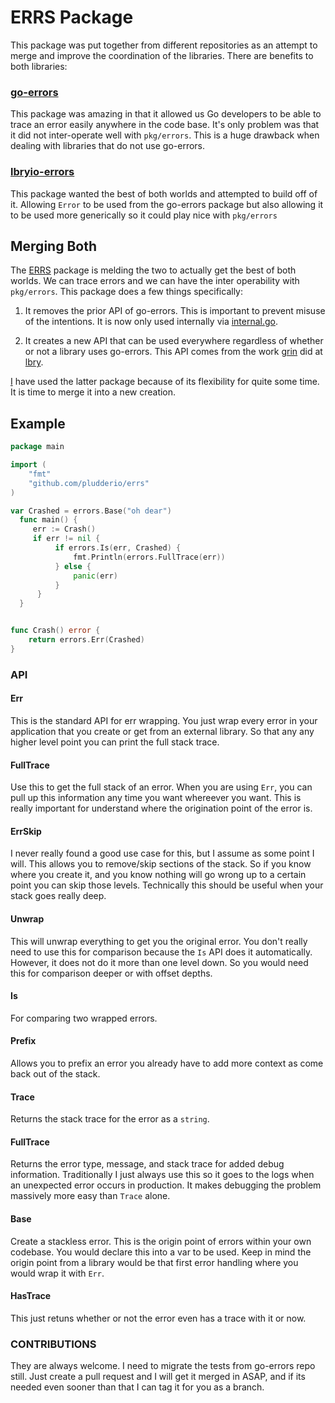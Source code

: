 # ERRS Package

This package was put together from different repositories as an attempt to merge and improve the coordination of the libraries. There are benefits to both libraries:

### [go-errors](https://github.com/go-errors/errors)

This package was amazing in that it allowed us Go developers to be able to trace an error easily anywhere in the code base. It's only problem was that it did not inter-operate well with `pkg/errors`. This is a huge drawback when dealing with libraries that do not use go-errors.

### [lbryio-errors](https://github.com/lbryio/lbry.go/tree/v2.7.1/extras/errors)

This package wanted the best of both worlds and attempted to build off of it. Allowing `Error` to be used from the go-errors package but also allowing it to be used more generically so it could play nice with `pkg/errors`


## Merging Both

The [ERRS](https://github.com/pludderio/errs) package is melding the two to actually get the best of both worlds. We can trace errors and we can have the inter operability with `pkg/errors`. This package does a few things specifically:

1. It removes the prior API of go-errors. This is important to prevent misuse of the intentions. It is now only used internally via [internal.go](internal.go). 

2. It creates a new API that can be used everywhere regardless of whether or not a library uses go-errors. This API comes from the work [grin](https://github.com/lyoshenka) did at [lbry](https://github.com/lbryio). 

[I](https://github.com/tiger5226) have used the latter package because of its flexibility for quite some time. It is time to merge it into a new creation. 


## Example

```go
package main

import (
	"fmt"
	"github.com/pludderio/errs"
)

var Crashed = errors.Base("oh dear")
  func main() {
     err := Crash()
     if err != nil {
          if errors.Is(err, Crashed) {
              fmt.Println(errors.FullTrace(err))
          } else {
              panic(err)
          }
      }
  }


func Crash() error {
	return errors.Err(Crashed)
}
```

### API

#### Err

This is the standard API for err wrapping. You just wrap every error in your application that you create or get from an external library. So that any any higher level point you can print the full stack trace. 

#### FullTrace

Use this to get the full stack of an error. When you are using `Err`, you can pull up this information any time you want whereever you want. This is really important for understand where the origination point of the error is. 

#### ErrSkip

I never really found a good use case for this, but I assume as some point I will. This allows you to remove/skip sections of the stack. So if you know where you create it, and you know nothing will go wrong up to a certain point you can skip those levels. Technically this should be useful when your stack goes really deep. 

#### Unwrap

This will unwrap everything to get you the original error. You don't really need to use this for comparison because the `Is` API does it automatically. However, it does not do it more than one level down. So you would need this for comparison deeper or with offset depths.

#### Is

For comparing two wrapped errors. 

#### Prefix

Allows you to prefix an error you already have to add more context as come back out of the stack. 

#### Trace

Returns the stack trace for the error as a `string`.

#### FullTrace

Returns the error type, message, and stack trace for added debug information. Traditionally I just always use this so it goes to the logs when an unexpected error occurs in production. It makes debugging the problem massively more easy than `Trace` alone.

#### Base

Create a stackless error. This is the origin point of errors within your own codebase. You would declare this into a var to be used. Keep in mind the origin point from a library would be that first error handling where you would wrap it with `Err`.

#### HasTrace

This just retuns whether or not the error even has a trace with it or now. 


### CONTRIBUTIONS

They are always welcome. I need to migrate the tests from go-errors repo still. Just create a pull request and I will get it merged in ASAP, and if its needed even sooner than that I can tag it for you as a branch. 

